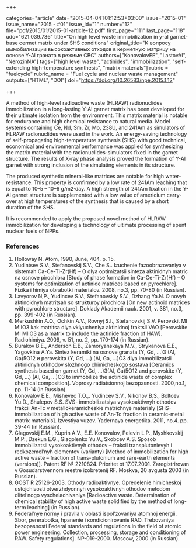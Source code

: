 +++

categories="article"
date="2015-04-04T01:12:53+03:00"
issue="2015-01"
issue_name="2015 - #01"
issue_id="1"
number="12"
file="pdf/2015/01/2015-01-article-12.pdf"
first_page="111"
last_page="118"
udc="621.039.736"
title="On high level waste immobilization in y-al garnet-base cermet matrix under SHS conditions"
original_title="К вопросу иммобилизации высокоактивных отходов в керметную матрицу на основе Y-Al граната в режиме СВС"
authors=["KonovalovEE", "LastovAI", "NerozinNA"]
tags=["high level waste", "actinides", "immobilization", "self-extending high-temperature synthesis", "matrix materials"]
rubric = "fuelcycle"
rubric_name = "Fuel cycle and nuclear waste management"
outputs=["HTML", "DOI"]
doi="https://doi.org/10.26583/npe.2015.1.12"

+++

A method of high-level radioactive waste (HLRAW) radionuclides immobilization in a long-lasting Y-Al garnet matrix has been developed for their ultimate isolation from the environment. This matrix material is notable for endurance and high chemical resistance to natural media. Model systems containing Ce, Nd, Sm, Zr, Mo, 238U, and 241Am as simulators of HLRAW radionuclides were used in the work. An energy-saving technology of self-propagating high-temperature synthesis (SHS) with good technical, economical and environmental performance was applied for synthesizing the matrix material with the radionuclides-simulators fixed in the garnet structure. The results of X-ray phase analysis proved the formation of Y-Al garnet with strong inclusion of the simulating elements in its structure.

The produced synthetic mineral-like matrices are notable for high water-resistance. This property is confirmed by a low rate of 241Am leaching that is equal to 10–5 – 10–6 g/m2⋅day. A high strength of 241Am fixation in the Y-Al garnet structure is supplemented with a low value of americium carry-over at high temperatures of the synthesis that is caused by a short duration of the SHS.

It is recommended to apply the proposed novel method of HLRAW immobilization for developing a technology of ultimate processing of spent nuclear fuels of NPPs.

### References

1. Holloway N. Atom, 1990, June, 404, p. 15.
2. Yudintsev S.V., Stefanovskij S.V., Chе S.. Izuchenie fazoobrazovaniya v sistemah Ca-Ce-Ti-Zr(Hf) – O dlya optimizatsii sinteza aktinidnyh matric na osnove pirochlora [Study of phase formation in Ca-Ce-Ti-Zr(Hf) – O systems for optimization of actinide matrices based on pyrochlore]. Fizika i himiya obrabotki materialov. 2008, no.3, pp. 70-80 (in Russian).
3. Lavyorov N,P., Yudincev S.V., Stefanovskiy S.V., Dzhang Ya.N. О novyh aktinoidnyh matritsah so strukturoy pirochlora [On new actinoid matrices with pyrochlore structure]. Doklady Akademii nauk. 2001, v. 381, no.3, pp. 399-402 (in Russian).
4. Меrkushkin А.О., Оchkin А.V., Rovnyj S.I., Stefanovskij S.V. Perovskit МI МIIО3 kak matritsa dlya vklyucheniya aktinidnoj fraktsii VAO [Perovskite МI МIIО3 as a matrix to include the actinide fraction of HAW]. Radiohimiya. 2009, v. 51, no. 2, pp. 170-174 (in Russian).
5. Burakov B.E., Аnderson Е.B., Zamoryanskaya М.V., Strykanova E.E., Yagovkina A.Ya. Sintez keramiki na osnove granata (Y, Gd, …)3 (Al, Ga)5O12 и perovskita (Y, Gd, ...) (Al, Ga, ...)O3 dlya immobilizatsii aktinidnyh оtkhodov slozhnogo chimicheskogo sostava [Ceramics synthesis based on garnet (Y, Gd, …)3(Al, Ga)5O12 and perovskite (Y, Gd, ...) (Al, Ga, ...)O3 to immobilize the actinide waste of complex chemical composition]. Voprosy radiatsionnoj bezopasnosti. 2000,no.1, pp. 11-14 (in Russian).
6. Коnovalov E.Е., Мishevec Т.О.,. Yudinсev S.V., Nikonov B.S., Boltoev Yu.D., Shulepov S.S. SVS- immobilizatsiya vysokoaktivnyh оthodov frakcii Аn-Tc v metallokeramicheskie matrichnye materialy [SHS-immobilization of high active waste of Аn-Tc fraction in ceramic-metal matrix materials]. Izvestiya vuzov. Yadernaya energetika. 2011, no.4. pp. 39-44 (in Russian).
7. Glagovskij E.М., Кuprin А.V., E.Е. Коnovalov, Pelevin L.P., Myshkovskij M.P., Dzekun E.G., Glagolenko Yu.V., Skobcev A.S. Sposob immobilizatsii vysokoaktivnyh оthodov – frakcii transplutonievyh i redkozemel’nyh elementov (varianty) [Method of immobilization for high active waste – fraction of trans-plutonium and rare-earth elements (versions)]. Patent RF № 2210824. Prioritet ot 17.07.2001. Zaregistrirovan v Gosudarstvennom reestre izobretenij RF. Моskva, 20 аvgusta 2003 (in Russian).
8. GOST R 25126-2003. Оthody radioaktivnye. Оpredelenie himicheskoj ustojchivosti оtverzhdyonnyh vysokoaktivnyh оthodov mеtodom dlitel’nogo vyschelachivaniya [Radioactive waste. Determination of chemical stability of high active waste solidified by the method of long-term leaching] (in Russian).
9. Federal’nye normy i pravila v оblasti ispol’zovaniya аtomnoj energii. Sbor, pererabotka, hpanenie i коndicionirovanie RAO. Trebovaniya bezopasnosti Federal standards and regulations in the field of atomic power engineering. Collection, processing, storage and conditioning of RAW. Safety regulations]. NP-019-2000. Моscow, 2000 (in Russian).